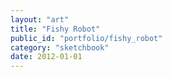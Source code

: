 ```yaml
---
layout: "art"
title: "Fishy Robot"
public_id: "portfolio/fishy_robot"
category: "sketchbook"
date: 2012-01-01
---
```

